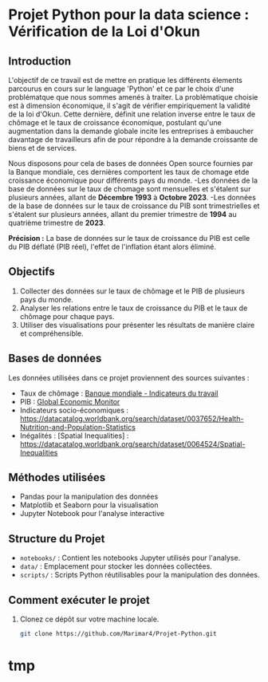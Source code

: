 # Projet Python pour la data science : Vérification de la Loi d'Okun 
 

## Introduction

L'objectif de ce travail est de mettre en pratique les différents élements parcourus en cours sur le language 'Python' et ce par le choix d'une problématque que nous sommes amenés à traiter. La problématique choisie est à dimension économique, il s'agit de vérifier empiriquement la validité de la loi d'Okun. Cette dernière, définit une relation inverse entre le taux de chômage et le taux de croissance économique, postulant qu'une augmentation dans la demande globale incite les entreprises à embaucher davantage de travailleurs afin de pour répondre à la demande croissante de biens et de services.

Nous disposons pour cela de bases de données Open source fournies par la Banque mondiale, ces dernières comportent les taux de chomage etde croissance économique pour différents pays du monde.
   -Les données de la base de données sur le taux de chomage sont mensuelles et s'étalent sur plusieurs années, allant de **Décembre 1993** à **Octobre 2023**.
   -Les données de la base de données sur le taux de croissance du PIB sont trimestrielles et s'étalent sur plusieurs années, allant du premier trimestre de **1994** au quatrième trimestre de **2023**.

**Précision :** La base de données sur le taux de croissance du PIB est celle du PIB déflaté (PIB réel), l'effet de l'inflation étant alors éliminé.


## Objectifs

1. Collecter des données sur le taux de chômage et le PIB de plusieurs pays du monde.
2. Analyser les relations entre le taux de croissance du PIB et le taux de chômage pour chaque pays.
3. Utiliser des visualisations pour présenter les résultats de manière claire et compréhensible.

## Bases de données

Les données utilisées dans ce projet proviennent des sources suivantes :
- Taux de chômage : [Banque mondiale - Indicateurs du travail](lien_vers_la_source)
- PIB : [Global Economic Monitor](https://datacatalog.worldbank.org/search/dataset/0037798/Global-Economic-Monitor)
- Indicateurs socio-économiques : https://datacatalog.worldbank.org/search/dataset/0037652/Health-Nutrition-and-Population-Statistics
- Inégalités : [Spatial Inequalities] : https://datacatalog.worldbank.org/search/dataset/0064524/Spatial-Inequalities

## Méthodes utilisées

- Pandas pour la manipulation des données
- Matplotlib et Seaborn pour la visualisation
- Jupyter Notebook pour l'analyse interactive

## Structure du Projet

- `notebooks/` : Contient les notebooks Jupyter utilisés pour l'analyse.
- `data/` : Emplacement pour stocker les données collectées.
- `scripts/` : Scripts Python réutilisables pour la manipulation des données.

## Comment exécuter le projet

1. Clonez ce dépôt sur votre machine locale.

   ```bash
   git clone https://github.com/Marimar4/Projet-Python.git

# tmp